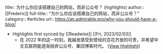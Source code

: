 title:: 为什么你应该搭建自己的网站，而非公众号？ (highlights)
author:: [[Frederic]]
full-title:: "为什么你应该搭建自己的网站，而非公众号？"
category:: #articles
url:: https://an.admirable.pro/why-you-should-have-a-blog/

- Highlights first synced by [[Readwise]] [[Fri, 2023/02/03]]
	- 在 2022 年的这一时刻，我越发感受到曾经的百花齐放的可贵，并希望中文互联网能逐渐抛弃公众号、重回博客时代。 ([View Highlight](https://read.readwise.io/read/01grbcgs9w4xd4fmyyq7pg4ts0))